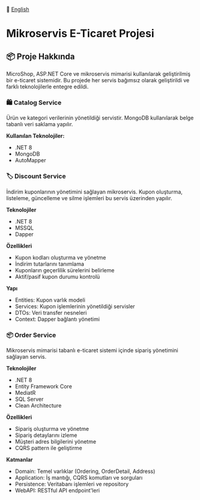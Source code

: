 📖 [English](README.en.md)

# Mikroservis E-Ticaret Projesi

## 📦 Proje Hakkında
MicroShop, ASP.NET Core ve mikroservis mimarisi kullanılarak geliştirilmiş bir e-ticaret sistemidir. Bu projede her servis bağımsız olarak geliştirildi ve farklı teknolojilerle entegre edildi.

### 🛍️ Catalog Service  
Ürün ve kategori verilerinin yönetildiği servistir. MongoDB kullanılarak belge tabanlı veri saklama yapılır.

**Kullanılan Teknolojiler:**
- .NET 8  
- MongoDB  
- AutoMapper  

### 🏷️ Discount Service 
İndirim kuponlarının yönetimini sağlayan mikroservis. Kupon oluşturma, listeleme, güncelleme ve silme işlemleri bu servis üzerinden yapılır.

**Teknolojiler**
- .NET 8  
- MSSQL  
- Dapper

**Özellikleri**
- Kupon kodları oluşturma ve yönetme
- İndirim tutarlarını tanımlama
-	Kuponların geçerlilik sürelerini belirleme
-	Aktif/pasif kupon durumu kontrolü

**Yapı**
-	Entities: Kupon varlık modeli
- Services: Kupon işlemlerinin yönetildiği servisler
-	DTOs: Veri transfer nesneleri
-	Context: Dapper bağlantı yönetimi

### 📦 Order Service

Mikroservis mimarisi tabanlı e-ticaret sistemi içinde sipariş yönetimini sağlayan servis.

**Teknolojiler**
- .NET 8
- Entity Framework Core
- MediatR
- SQL Server
- Clean Architecture
  
**Özellikleri**
- Sipariş oluşturma ve yönetme
-	Sipariş detaylarını izleme
-	Müşteri adres bilgilerini yönetme
-	CQRS pattern ile geliştirme

**Katmanlar**
-	Domain: Temel varlıklar (Ordering, OrderDetail, Address)
-	Application: İş mantığı, CQRS komutları ve sorguları
-	Persistence: Veritabanı işlemleri ve repository
-	WebAPI: RESTful API endpoint'leri
